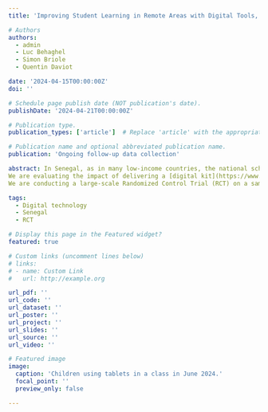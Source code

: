 ```yaml
---
title: 'Improving Student Learning in Remote Areas with Digital Tools, A Randomized Experiment in Rural Senegal'

# Authors
authors:
  - admin
  - Luc Behaghel
  - Simon Briole
  - Quentin Daviot

date: '2024-04-15T00:00:00Z'
doi: ''

# Schedule page publish date (NOT publication's date).
publishDate: '2024-04-21T00:00:00Z'

# Publication type.
publication_types: ['article']  # Replace 'article' with the appropriate type from the CSL standard

# Publication name and optional abbreviated publication name.
publication: 'Ongoing follow-up data collection'

abstract: In Senegal, as in many low-income countries, the national school enrollment rate has significantly increased over the last two decades (Glewwe et al., 2013). Despite this notable progress, Senegal faces important challenges in regards to the quality of its education system and learning remains low in the country, a phenomenon widely observed across the world and often referred to as the “global learning crisis” (UNESCO, 2013). Many factors can be at play: teacher quality, instructional support, heterogeneous class levels, or Internet access. These factors are particularly salient in the most deprived and remote areas, resulting in large regional disparities.
We are evaluating the impact of delivering a [digital kit](https://www.librarieswithoutborders.org/ideasbox/) to primary schools in the Kedougou region in Senegal. A kit comprises a computer, several tablets, a video projector, and an offline library containing many different text, video, and audio files available to teachers and students on various digital devices. A trainer is assigned to each school and assists the teachers twice a month to help them use the devices, advise them on the documents they can use for their lessons, or solve any technical issues. In addition, a monthly session gathers all the equipped schools from a province to favor discussions between teachers on their experiences.
We are conducting a large-scale Randomized Control Trial (RCT) on a sample of 140 primary schools in the region. Out of this sample, 70 schools have been randomly assigned to benefit from this digital kit. We conducted a baseline data collection in October 2023 and an endline data collection in May 2024 on the 140 schools to evaluate the effects of this intervention on grade 3 and grade 5 teachers and students. On the one hand, we are considering the impact on teachers' knowledge and pedagogical practices using a self-declared questionnaire, a knowledge test in Mathematics and French, and an evaluation of their pedagogical skills using the TEACH evaluation tool developed by the World Bank. On the other hand, we evaluate the effects on student learning in Mathematics and French using a test answered by grade 3 and grade 5 students in class. We will also use administrative data from the Ministry of Education to evaluate the effects on the end-of-primary school national test and their access to middle school.

tags:
  - Digital technology
  - Senegal
  - RCT

# Display this page in the Featured widget?
featured: true

# Custom links (uncomment lines below)
# links:
# - name: Custom Link
#   url: http://example.org

url_pdf: ''
url_code: ''
url_dataset: ''
url_poster: ''
url_project: ''
url_slides: ''
url_source: ''
url_video: ''

# Featured image
image:
  caption: 'Children using tablets in a class in June 2024.'
  focal_point: ''
  preview_only: false

---
```

